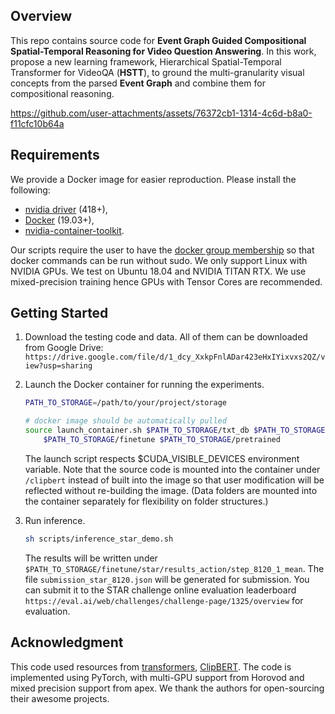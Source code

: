 ## Overview
This repo contains source code for **Event Graph Guided Compositional Spatial-Temporal Reasoning for Video Question Answering**. In this work, propose a new learning framework, Hierarchical Spatial-Temporal Transformer for VideoQA (**HSTT**), to ground the multi-granularity visual concepts from the parsed **Event Graph** and combine them for compositional reasoning.

https://github.com/user-attachments/assets/76372cb1-1314-4c6d-b8a0-f11cfc10b64a

## Requirements 
We provide a Docker image for easier reproduction. Please install the following:
  - [nvidia driver](https://docs.nvidia.com/cuda/cuda-installation-guide-linux/index.html#package-manager-installation) (418+), 
  - [Docker](https://docs.docker.com/install/linux/docker-ce/ubuntu/) (19.03+), 
  - [nvidia-container-toolkit](https://github.com/NVIDIA/nvidia-docker#quickstart).

Our scripts require the user to have the [docker group membership](https://docs.docker.com/install/linux/linux-postinstall/)
so that docker commands can be run without sudo.
We only support Linux with NVIDIA GPUs. We test on Ubuntu 18.04 and NVIDIA TITAN RTX.
We use mixed-precision training hence GPUs with Tensor Cores are recommended.


## Getting Started

1. Download the testing code and data.
    All of them can be downloaded from Google Drive:
    `https://drive.google.com/file/d/1_dcy_XxkpFnlADar423eHxIYixvxs2QZ/view?usp=sharing`


2. Launch the Docker container for running the experiments.
    ```bash
    PATH_TO_STORAGE=/path/to/your/project/storage
    ```

    ```bash
    # docker image should be automatically pulled
    source launch_container.sh $PATH_TO_STORAGE/txt_db $PATH_TO_STORAGE/video_db \
        $PATH_TO_STORAGE/finetune $PATH_TO_STORAGE/pretrained
    ```
    The launch script respects $CUDA_VISIBLE_DEVICES environment variable.
    Note that the source code is mounted into the container under `/clipbert` instead 
    of built into the image so that user modification will be reflected without
    re-building the image. (Data folders are mounted into the container separately
    for flexibility on folder structures.)

3. Run inference.
    ```bash
    sh scripts/inference_star_demo.sh
    ```
    
    The results will be written under `$PATH_TO_STORAGE/finetune/star/results_action/step_8120_1_mean`.
    The file `submission_star_8120.json` will be generated for submission.
    You can submit it to the STAR challenge online evaluation leaderboard `https://eval.ai/web/challenges/challenge-page/1325/overview` for evaluation.

## Acknowledgment

This code used resources from [transformers](https://github.com/huggingface/transformers), [ClipBERT](https://github.com/jayleicn/ClipBERT). The code is implemented using PyTorch, with multi-GPU support from Horovod and mixed precision support from apex. We thank the authors for open-sourcing their awesome projects.
